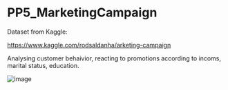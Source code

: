 # PP5_MarketingCampaign

Dataset from Kaggle:

https://www.kaggle.com/rodsaldanha/arketing-campaign

Analysing customer behaivior, reacting to promotions according to incoms, marital status, education.

![image](https://user-images.githubusercontent.com/34160094/147819689-bd7831ef-b4f7-4ac4-8c82-08d3e84b6020.png)


